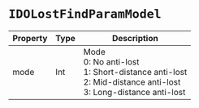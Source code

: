 # `IDOLostFindParamModel`

| Property | Type | Description |
| ----------- | ------- | ------------ |
| mode | Int | Mode<br/>0: No anti-lost<br/>1: Short-distance anti-lost<br/>2: Mid-distance anti-lost<br/>3: Long-distance anti-lost|
